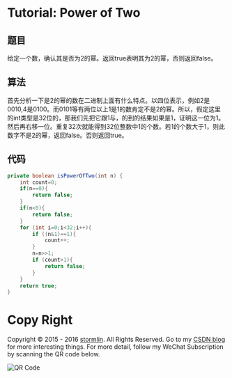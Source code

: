 # Tutorial: Power of Two

## 题目
给定一个数，确认其是否为2的幂。返回true表明其为2的幂，否则返回false。

## 算法
首先分析一下是2的幂的数在二进制上面有什么特点。以四位表示，例如2是0010,4是0100。而0101等有两位以上1是1的数肯定不是2的幂。所以，假定这里的int类型是32位的，那我们先把它跟1与，的到的结果如果是1，证明这一位为1。然后再右移一位。重复32次就能得到32位整数中1的个数。若1的个数大于1，则此数字不是2的幂，返回false。否则返回true。

## 代码
```Java
private boolean isPowerOfTwo(int n) {
    int count=0;
    if(n==0){
        return false;
    }
    if(n<0){
        return false;
    }
    for (int i=0;i<32;i++){
        if ((n&1)==1){
            count++;
        }
        n=n>>1;
        if (count>1){
            return false;
        }
    }
    return true;
}
```

# Copy Right
Copyright © 2015 - 2016 [stormlin](http://www.stormlin.com/). All Rights Reserved.
Go to my [CSDN blog](http://blog.csdn.net/atmiao) for more interesting things.
For more detail, follow my WeChat Subscription by scanning the QR code below.

![QR Code](http://img.blog.csdn.net/20161209103948618?watermark/2/text/aHR0cDovL2Jsb2cuY3Nkbi5uZXQvYXRtaWFv/font/5a6L5L2T/fontsize/400/fill/I0JBQkFCMA==/dissolve/70/gravity/SouthEast)